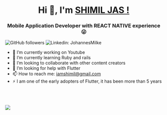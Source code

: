 <h1 align="center"> Hi 👋, I'm <a href="https://www.facebook.com/shimil.jas.c.p">SHIMIL JAS !</a></h1>
<h3 align="center">Mobile Application Developer with REACT NATIVE experience 😜</h3>


![GitHub followers](https://img.shields.io/github/followers/shimiljas?logo=GitHub&style=for-the-badge)
![Linkedin: JohannesMilke](https://img.shields.io/badge/-CONNECT-blue?style=for-the-badge&logo=Linkedin&link=https://www.linkedin.com/in/shimil-jas/)


- 🔭 I’m currently working on Youtube
- 🌱 I’m currently learning Ruby and rails
- 👯 I’m looking to collaborate with other content creators
- 🤔 I’m looking for help with Flutter 
- 📫 How to reach me:  iamshimil@gmail.com
- ⚡ I am one of the early adopters of Flutter, it has been more than 5 years

<br><br/>

<a href="https://github.com/shimiljas">
  <img align="center" src="https://github-readme-stats.anuraghazra1.vercel.app/api/top-langs/?username=shimiljas&layout=compact&theme=radical" />
</a>

